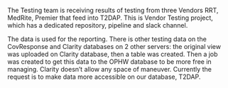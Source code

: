 The Testing team is receiving results of testing from three Vendors RRT, MedRite, Premier that feed into T2DAP.
This is Vendor Testing project, which has a dedicated repository, pipeline and slack channel.

The data is used for the reporting. There is other testing data on the CovResponse and Clarity databases on 2 other servers: the original view was uploaded on Clarity database, then a table was created. Then a job was created to get this data to the OPHW database to be more free in managing. 
Clarity doesn’t allow any space of maneuver. Currently the request is to make data more accessible on our database, T2DAP.
